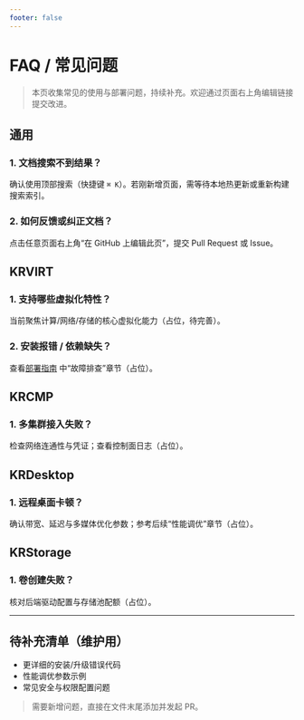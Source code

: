```yaml
---
footer: false
---
```


# FAQ / 常见问题

> 本页收集常见的使用与部署问题，持续补充。欢迎通过页面右上角编辑链接提交改进。

## 通用

### 1. 文档搜索不到结果？
确认使用顶部搜索（快捷键 `⌘ K`）。若刚新增页面，需等待本地热更新或重新构建搜索索引。

### 2. 如何反馈或纠正文档？
点击任意页面右上角“在 GitHub 上编辑此页”，提交 Pull Request 或 Issue。

## KRVIRT

### 1. 支持哪些虚拟化特性？
当前聚焦计算/网络/存储的核心虚拟化能力（占位，待完善）。

### 2. 安装报错 / 依赖缺失？
查看[部署指南](/krvirt/installation) 中“故障排查”章节（占位）。

## KRCMP

### 1. 多集群接入失败？
检查网络连通性与凭证；查看控制面日志（占位）。

## KRDesktop

### 1. 远程桌面卡顿？
确认带宽、延迟与多媒体优化参数；参考后续“性能调优”章节（占位）。

## KRStorage

### 1. 卷创建失败？
核对后端驱动配置与存储池配额（占位）。

---

## 待补充清单（维护用）
- 更详细的安装/升级错误代码
- 性能调优参数示例
- 常见安全与权限配置问题

> 需要新增问题，直接在文件末尾添加并发起 PR。